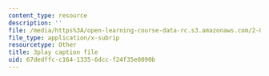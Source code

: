 ```yaml
---
content_type: resource
description: ''
file: /media/https%3A/open-learning-course-data-rc.s3.amazonaws.com/2-003sc-engineering-dynamics-fall-2011/67dedffcc16413356dccf24f35e0090b_9CPA6WG6mRo.srt
file_type: application/x-subrip
resourcetype: Other
title: 3play caption file
uid: 67dedffc-c164-1335-6dcc-f24f35e0090b
---
```

